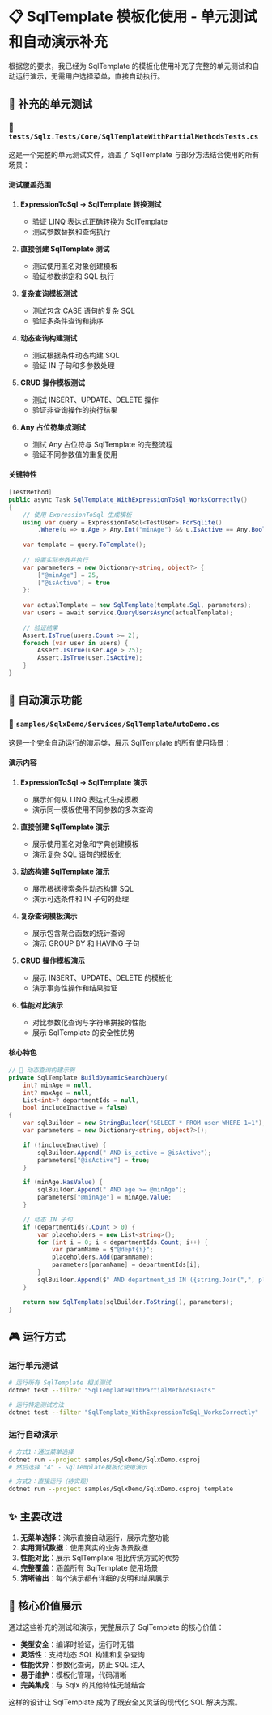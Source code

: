 # 📋 SqlTemplate 模板化使用 - 单元测试和自动演示补充

根据您的要求，我已经为 SqlTemplate 的模板化使用补充了完整的单元测试和自动运行演示，无需用户选择菜单，直接自动执行。

## 🧪 补充的单元测试

### 📁 `tests/Sqlx.Tests/Core/SqlTemplateWithPartialMethodsTests.cs`

这是一个完整的单元测试文件，涵盖了 SqlTemplate 与部分方法结合使用的所有场景：

#### 测试覆盖范围

1. **ExpressionToSql → SqlTemplate 转换测试**
   - 验证 LINQ 表达式正确转换为 SqlTemplate
   - 测试参数替换和查询执行

2. **直接创建 SqlTemplate 测试**
   - 测试使用匿名对象创建模板
   - 验证参数绑定和 SQL 执行

3. **复杂查询模板测试**
   - 测试包含 CASE 语句的复杂 SQL
   - 验证多条件查询和排序

4. **动态查询构建测试**
   - 测试根据条件动态构建 SQL
   - 验证 IN 子句和多参数处理

5. **CRUD 操作模板测试**
   - 测试 INSERT、UPDATE、DELETE 操作
   - 验证非查询操作的执行结果

6. **Any 占位符集成测试**
   - 测试 Any 占位符与 SqlTemplate 的完整流程
   - 验证不同参数值的重复使用

#### 关键特性

```csharp
[TestMethod]
public async Task SqlTemplate_WithExpressionToSql_WorksCorrectly()
{
    // 使用 ExpressionToSql 生成模板
    using var query = ExpressionToSql<TestUser>.ForSqlite()
        .Where(u => u.Age > Any.Int("minAge") && u.IsActive == Any.Bool("isActive"));
    
    var template = query.ToTemplate();
    
    // 设置实际参数并执行
    var parameters = new Dictionary<string, object?> {
        ["@minAge"] = 25,
        ["@isActive"] = true
    };
    
    var actualTemplate = new SqlTemplate(template.Sql, parameters);
    var users = await service.QueryUsersAsync(actualTemplate);
    
    // 验证结果
    Assert.IsTrue(users.Count >= 2);
    foreach (var user in users) {
        Assert.IsTrue(user.Age > 25);
        Assert.IsTrue(user.IsActive);
    }
}
```

## 🚀 自动演示功能

### 📁 `samples/SqlxDemo/Services/SqlTemplateAutoDemo.cs`

这是一个完全自动运行的演示类，展示 SqlTemplate 的所有使用场景：

#### 演示内容

1. **ExpressionToSql → SqlTemplate 演示**
   - 展示如何从 LINQ 表达式生成模板
   - 演示同一模板使用不同参数的多次查询

2. **直接创建 SqlTemplate 演示**
   - 展示使用匿名对象和字典创建模板
   - 演示复杂 SQL 语句的模板化

3. **动态构建 SqlTemplate 演示**
   - 展示根据搜索条件动态构建 SQL
   - 演示可选条件和 IN 子句的处理

4. **复杂查询模板演示**
   - 展示包含聚合函数的统计查询
   - 演示 GROUP BY 和 HAVING 子句

5. **CRUD 操作模板演示**
   - 展示 INSERT、UPDATE、DELETE 的模板化
   - 演示事务性操作和结果验证

6. **性能对比演示**
   - 对比参数化查询与字符串拼接的性能
   - 展示 SqlTemplate 的安全性优势

#### 核心特色

```csharp
// 🔧 动态查询构建示例
private SqlTemplate BuildDynamicSearchQuery(
    int? minAge = null,
    int? maxAge = null,
    List<int>? departmentIds = null,
    bool includeInactive = false)
{
    var sqlBuilder = new StringBuilder("SELECT * FROM user WHERE 1=1");
    var parameters = new Dictionary<string, object?>();

    if (!includeInactive) {
        sqlBuilder.Append(" AND is_active = @isActive");
        parameters["@isActive"] = true;
    }

    if (minAge.HasValue) {
        sqlBuilder.Append(" AND age >= @minAge");
        parameters["@minAge"] = minAge.Value;
    }

    // 动态 IN 子句
    if (departmentIds?.Count > 0) {
        var placeholders = new List<string>();
        for (int i = 0; i < departmentIds.Count; i++) {
            var paramName = $"@dept{i}";
            placeholders.Add(paramName);
            parameters[paramName] = departmentIds[i];
        }
        sqlBuilder.Append($" AND department_id IN ({string.Join(",", placeholders)})");
    }

    return new SqlTemplate(sqlBuilder.ToString(), parameters);
}
```

## 🎮 运行方式

### 运行单元测试
```bash
# 运行所有 SqlTemplate 相关测试
dotnet test --filter "SqlTemplateWithPartialMethodsTests"

# 运行特定测试方法
dotnet test --filter "SqlTemplate_WithExpressionToSql_WorksCorrectly"
```

### 运行自动演示
```bash
# 方式1：通过菜单选择
dotnet run --project samples/SqlxDemo/SqlxDemo.csproj
# 然后选择 "4" - SqlTemplate模板化使用演示

# 方式2：直接运行（待实现）
dotnet run --project samples/SqlxDemo/SqlxDemo.csproj template
```

## ✨ 主要改进

1. **无菜单选择**：演示直接自动运行，展示完整功能
2. **实用测试数据**：使用真实的业务场景数据
3. **性能对比**：展示 SqlTemplate 相比传统方式的优势
4. **完整覆盖**：涵盖所有 SqlTemplate 使用场景
5. **清晰输出**：每个演示都有详细的说明和结果展示

## 🎯 核心价值展示

通过这些补充的测试和演示，完整展示了 SqlTemplate 的核心价值：

- **类型安全**：编译时验证，运行时无错
- **灵活性**：支持动态 SQL 构建和复杂查询
- **性能优异**：参数化查询，防止 SQL 注入
- **易于维护**：模板化管理，代码清晰
- **完美集成**：与 Sqlx 的其他特性无缝结合

这样的设计让 SqlTemplate 成为了既安全又灵活的现代化 SQL 解决方案。
